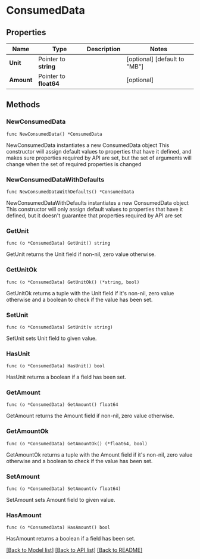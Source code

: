 # ConsumedData

## Properties

Name | Type | Description | Notes
------------ | ------------- | ------------- | -------------
**Unit** | Pointer to **string** |  | [optional] [default to "MB"]
**Amount** | Pointer to **float64** |  | [optional] 

## Methods

### NewConsumedData

`func NewConsumedData() *ConsumedData`

NewConsumedData instantiates a new ConsumedData object
This constructor will assign default values to properties that have it defined,
and makes sure properties required by API are set, but the set of arguments
will change when the set of required properties is changed

### NewConsumedDataWithDefaults

`func NewConsumedDataWithDefaults() *ConsumedData`

NewConsumedDataWithDefaults instantiates a new ConsumedData object
This constructor will only assign default values to properties that have it defined,
but it doesn't guarantee that properties required by API are set

### GetUnit

`func (o *ConsumedData) GetUnit() string`

GetUnit returns the Unit field if non-nil, zero value otherwise.

### GetUnitOk

`func (o *ConsumedData) GetUnitOk() (*string, bool)`

GetUnitOk returns a tuple with the Unit field if it's non-nil, zero value otherwise
and a boolean to check if the value has been set.

### SetUnit

`func (o *ConsumedData) SetUnit(v string)`

SetUnit sets Unit field to given value.

### HasUnit

`func (o *ConsumedData) HasUnit() bool`

HasUnit returns a boolean if a field has been set.

### GetAmount

`func (o *ConsumedData) GetAmount() float64`

GetAmount returns the Amount field if non-nil, zero value otherwise.

### GetAmountOk

`func (o *ConsumedData) GetAmountOk() (*float64, bool)`

GetAmountOk returns a tuple with the Amount field if it's non-nil, zero value otherwise
and a boolean to check if the value has been set.

### SetAmount

`func (o *ConsumedData) SetAmount(v float64)`

SetAmount sets Amount field to given value.

### HasAmount

`func (o *ConsumedData) HasAmount() bool`

HasAmount returns a boolean if a field has been set.


[[Back to Model list]](../README.md#documentation-for-models) [[Back to API list]](../README.md#documentation-for-api-endpoints) [[Back to README]](../README.md)


